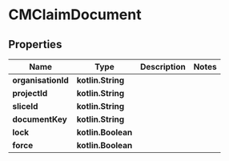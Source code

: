 
# CMClaimDocument

## Properties
Name | Type | Description | Notes
------------ | ------------- | ------------- | -------------
**organisationId** | **kotlin.String** |  | 
**projectId** | **kotlin.String** |  | 
**sliceId** | **kotlin.String** |  | 
**documentKey** | **kotlin.String** |  | 
**lock** | **kotlin.Boolean** |  | 
**force** | **kotlin.Boolean** |  | 



